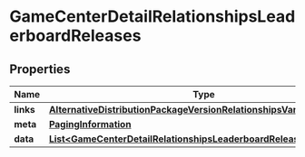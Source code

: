 

# GameCenterDetailRelationshipsLeaderboardReleases


## Properties

| Name | Type | Description | Notes |
|------------ | ------------- | ------------- | -------------|
|**links** | [**AlternativeDistributionPackageVersionRelationshipsVariantsLinks**](AlternativeDistributionPackageVersionRelationshipsVariantsLinks.md) |  |  [optional] |
|**meta** | [**PagingInformation**](PagingInformation.md) |  |  [optional] |
|**data** | [**List&lt;GameCenterDetailRelationshipsLeaderboardReleasesDataInner&gt;**](GameCenterDetailRelationshipsLeaderboardReleasesDataInner.md) |  |  [optional] |




